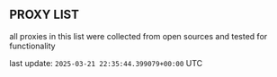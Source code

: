 ## PROXY LIST

all proxies in this list were collected from open sources and tested for functionality

last update: `2025-03-21 22:35:44.399079+00:00` UTC